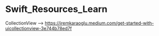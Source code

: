 # Swift_Resources_Learn

CollectionView --> https://iremkaraoglu.medium.com/get-started-with-uicollectionview-3e744b78ed7f

